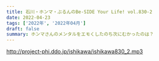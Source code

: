 ```yaml
---
title: 石川・ホンマ・ぶるんのBe-SIDE Your Life! vol.830-2
date: 2022-04-23
tags: ['2022年', '2022年04月']
draft: false
summary: ホンマさんのメンタルをエモくしたのち次にむかったのは？
---
```


http://project-phi.ddo.jp/ishikawa/ishikawa830_2.mp3
